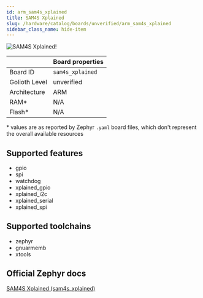 ```yaml
---
id: arm_sam4s_xplained
title: SAM4S Xplained
slug: /hardware/catalog/boards/unverified/arm_sam4s_xplained
sidebar_class_name: hide-item
---
```


[//]: # (This is an auto-generated file, do not edit! Changes to it will be lost upon re-generation)

![SAM4S Xplained!](/img/boards/arm/sam4s_xplained.png "SAM4S Xplained")

|                | Board properties     |
| -------------  | -------------------- |
| Board ID       | `sam4s_xplained` |
| Golioth Level  | unverified       |
| Architecture   | ARM |
| RAM*           | N/A |
| Flash*         | N/A |

\* values are as reported by Zephyr `.yaml` board files, which don't represent the overall available resources



## Supported features

* gpio
* spi
* watchdog
* xplained_gpio
* xplained_i2c
* xplained_serial
* xplained_spi

## Supported toolchains

* zephyr
* gnuarmemb
* xtools

## Official Zephyr docs

[SAM4S Xplained (sam4s_xplained)](https://docs.zephyrproject.org/latest/boards/arm/sam4s_xplained/doc/index.html)
